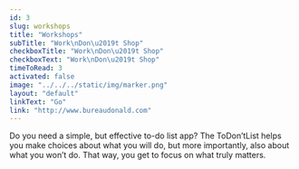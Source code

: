 ```yaml
---
id: 3
slug: workshops
title: "Workshops"
subTitle: "Work\nDon\u2019t Shop"
checkboxTitle: "Work\nDon\u2019t Shop"
checkboxText: "Work\nDon\u2019t Shop"
timeToRead: 3
activated: false
image: "../../../static/img/marker.png"
layout: "default"
linkText: "Go"
link: "http://www.bureaudonald.com"
---
```


Do you need a simple, but effective to-do list app? The ToDon’tList helps you make choices about what you will do, but more importantly, also about what you won’t do. That way, you get to focus on what truly matters.
